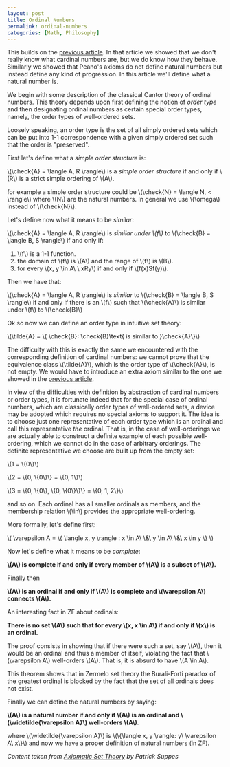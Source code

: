 ```yaml
---
layout: post
title: Ordinal Numbers
permalink: ordinal-numbers
categories: [Math, Philosophy]
---
```


This builds on the [previous article](/notes/cardinal-numbers/). In that article we showed that
we don't really know what cardinal numbers are, but we do know how they
behave. Similarly we showed that Peano's axioms do not define natural
numbers but instead define any kind of progression. In this article
we'll define what a natural number is.

We begin with some description of the classical Cantor theory of ordinal
numbers. This theory depends upon first defining the notion of
*order type* and then designating ordinal numbers as certain special
order types, namely, the order types of well-ordered sets.

Loosely speaking, an order type is the
set of all simply ordered sets which can be put into 1-1 correspondence
with a given simply ordered set such that the order is "preserved".

First let's define what a *simple order structure* is:

\\(\\check{A} = \\langle A, R \\rangle\\) is a *simple order structure* if  and
only if \\(R\\) is a strict simple ordering of \\(A\\).

for example a simple order structure could be \\(\\check{N} = \\langle N, &lt; \\rangle\\) where \\(N\\) are the natural numbers.
In general we use \\(\\omega\\) instead of \\(\\check{N}\\).

Let's define now what it means to be *similar*:

\\(\\check{A} = \\langle A, R \\rangle\\) is *similar under \\(f\\)* to \\(\\check{B} = \\langle B, S \\rangle\\) if  and only if:

 1. \\(f\\) is a 1-1 function.
 2. the domain of \\(f\\) is \\(A\\) and the range of \\(f\\) is \\(B\\).
 3. for every \\(x, y \\in A\\ \\ xRy\\) if and only if \\(f(x)Sf(y)\\).

Then we have that:

\\(\\check{A} = \\langle A, R \\rangle\\) is *similar* to \\(\\check{B} = \\langle B, S \\rangle\\) if and only if there is an \\(f\\) such that \\(\\check{A}\\) is similar under \\(f\\) to \\(\\check{B}\\)

Ok so now we can define an order type in intuitive set theory:

\\(\\tilde{A} = \\{ \\check{B}: \\check{B}\\text{ is similar to }\\check{A}\\}\\)

The difficulty with this is exactly the same we encountered with the
corresponding definition of cardinal numbers: we cannot prove that the
equivalence class \\(\\tilde{A}\\), which is the order type of \\(\\check{A}\\), is not empty. We would have to introduce
an extra axiom similar to the one we showed in the [previous article](/notes/cardinal-numbers/).

In view of the difficulties with definition by abstraction of cardinal
numbers or order types, it is fortunate indeed that for the special case
of ordinal numbers, which are classically order types of well-ordered
sets, a device may be adopted which requires no special axioms to
support it. The idea is to choose just one representative of each order
type which is an ordinal and call this representative *the* ordinal.
That is, in the case of well-orderings we are actually able to construct
a definite example of each possible well-ordering, which we cannot do in
the case of arbitrary orderings. The definite representative we choose
are built up from the empty set:

\\(1 = \\{0\\}\\)

\\(2 = \\{0, \\{0\\}\\} = \\{0, 1\\}\\)

\\(3 = \\{0, \\{0\\}, \\{0, \\{0\\}\\}\\} = \\{0, 1, 2\\}\\)

and so on. Each ordinal has all smaller ordinals as members, and the
membership relation \\(\\in\\) provides the appropriate well-ordering.

More formally, let's define first:

\\( \\varepsilon A = \\{ \\langle x, y \\rangle : x \\in A\\ \\&\\ y \\in A\\ \\&\\ x \\in y \\} \\)

Now let's define what it means to be *complete*:

**\\(A\\) is complete if and only if every member of \\(A\\) is a subset of \\(A\\).**

Finally then

**\\(A\\) is an ordinal if and only if \\(A\\) is complete and
\\(\\varepsilon A\\) connects \\(A\\).**

An interesting fact in ZF about ordinals:

**There is no set \\(A\\) such that for every \\(x, x \\in A\\) if and
only if \\(x\\) is an ordinal.**

The proof consists in showing that if there were such a set, say
\\(A\\), then it would be an ordinal and thus a member of itself,
violating the fact that \\(\\varepsilon A\\) well-orders \\(A\\). That
is, it is absurd to have \\(A \\in A\\).

This theorem shows that in Zermelo set theory the Burali-Forti paradox
of the greatest ordinal is blocked by the fact that the set of all
ordinals does not exist.

Finally we can define the natural numbers by saying:

**\\(A\\) is a natural number if and only if \\(A\\) is an ordinal and
\\(\\widetilde{\\varepsilon A}\\) well-orders \\(A\\)**.

where \\(\\widetilde{\\varepsilon A}\\) is \\(\\{\\langle x, y \\rangle: y\\ \\varepsilon A\\ x\\}\\) and
now we have a proper definition of natural numbers (in ZF).

*Content taken from [Axiomatic Set Theory](http://www.amazon.com/Axiomatic-Theory-Dover-Books-Mathematics/dp/0486616304/) by Patrick Suppes*

